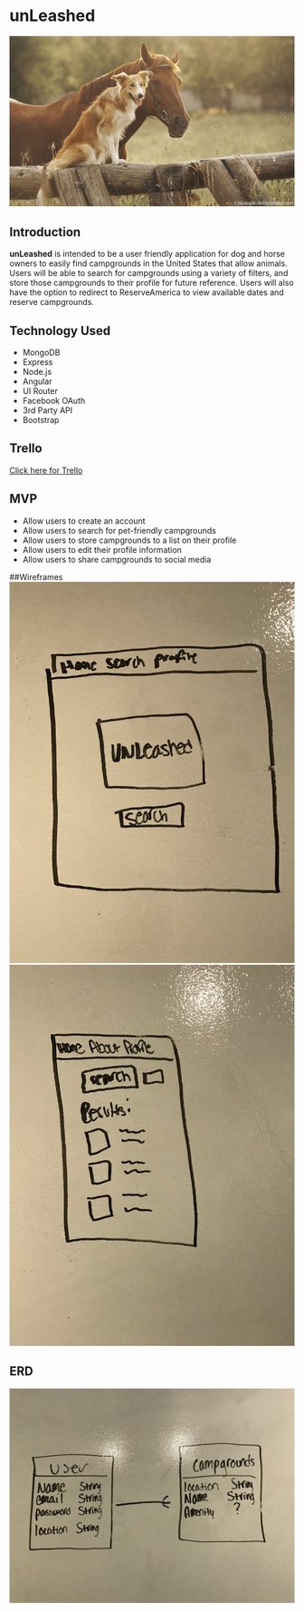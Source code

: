 # unLeashed

![wireframe](./assets/horsedog2.jpg)

## Introduction

**unLeashed** is intended to be a user friendly application for dog and horse owners to easily find campgrounds in the United States that allow animals. Users will be able to search for campgrounds using a variety of filters, and store those campgrounds to their profile for future reference. Users will also have the option to redirect to ReserveAmerica to view available dates and reserve campgrounds.

## Technology Used

* MongoDB
* Express
* Node.js
* Angular
* UI Router
* Facebook OAuth
* 3rd Party API
* Bootstrap

## Trello
[Click here for Trello](https://trello.com/b/0TamfD4F/unleashed)

## MVP
* Allow users to create an account
* Allow users to search for pet-friendly campgrounds
* Allow users to store campgrounds to a list on their profile
* Allow users to edit their profile information
* Allow users to share campgrounds to social media
 
 ##Wireframes
 ![wireframe1](./assets/landing.JPG)
![wireframe2](./assets/results.JPG)

## ERD
![wireframe3](./assets/ERD.jpg)